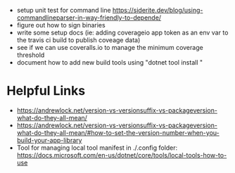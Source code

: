 * setup unit test for command line https://siderite.dev/blog/using-commandlineparser-in-way-friendly-to-depende/
* figure out how to sign binaries
* write some setup docs (ie: adding coverageio app token as an env var to the travis ci build to publish coveage data)
* see if we can use coveralls.io to manage the minimum coverage threshold
* document how to add new build tools using "dotnet tool install <xyz>"

Helpful Links
=============
* https://andrewlock.net/version-vs-versionsuffix-vs-packageversion-what-do-they-all-mean/
* https://andrewlock.net/version-vs-versionsuffix-vs-packageversion-what-do-they-all-mean/#how-to-set-the-version-number-when-you-build-your-app-library
* Tool for managing local tool manifest in ./.config folder: https://docs.microsoft.com/en-us/dotnet/core/tools/local-tools-how-to-use